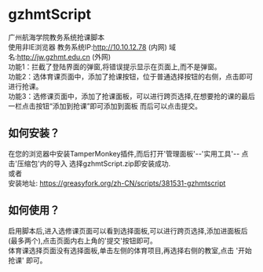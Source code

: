# gzhmtScript
广州航海学院教务系统抢课脚本<br>
使用非IE浏览器 教务系统IP:http://10.10.12.78 (内网) 域名:http://jw.gzhmt.edu.cn (外网)<br>
功能1：拦截了登陆界面的弹窗,将错误提示显示在页面上,而不是弹窗。<br>
功能2：选体育课页面中，添加了抢课按钮，位于普通选择按钮的右侧，点击即可进行抢课。<br>
功能3：选修课页面中，添加了抢课面板，可以进行跨页选择,在想要抢的课的最后一栏点击按钮“添加到抢课”即可添加到面板 而后可以点击提交。<br>
## 如何安装？
在您的浏览器中安装TamperMonkey插件,而后打开'管理面板'--'实用工具'-- 点击'压缩包'内的导入 选择gzhmtScript.zip即安装成功.<br>
或者<br>
安装地址: https://greasyfork.org/zh-CN/scripts/381531-gzhmtscript
## 如何使用？
启用脚本后,进入选修课页面可以看到选择面板,可以进行跨页选择,添加进面板后(最多两个),点击页面内右上角的'提交'按钮即可。<br>
体育课选择页面没有选择面板,单击左侧的体育项目,再选择右侧的教室,点击 '开始抢课' 即可。


